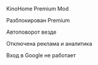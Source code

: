 KinoHome Premium Mod

Разблокирован Premium

Автоповорот везде

Отключена реклама и аналитика

Вход в Google не работает
